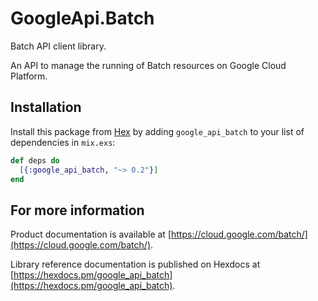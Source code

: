 # GoogleApi.Batch

Batch API client library.

An API to manage the running of Batch resources on Google Cloud Platform.

## Installation

Install this package from [Hex](https://hex.pm) by adding
`google_api_batch` to your list of dependencies in `mix.exs`:

```elixir
def deps do
  [{:google_api_batch, "~> 0.2"}]
end
```

## For more information

Product documentation is available at [https://cloud.google.com/batch/](https://cloud.google.com/batch/).

Library reference documentation is published on Hexdocs at
[https://hexdocs.pm/google_api_batch](https://hexdocs.pm/google_api_batch).
